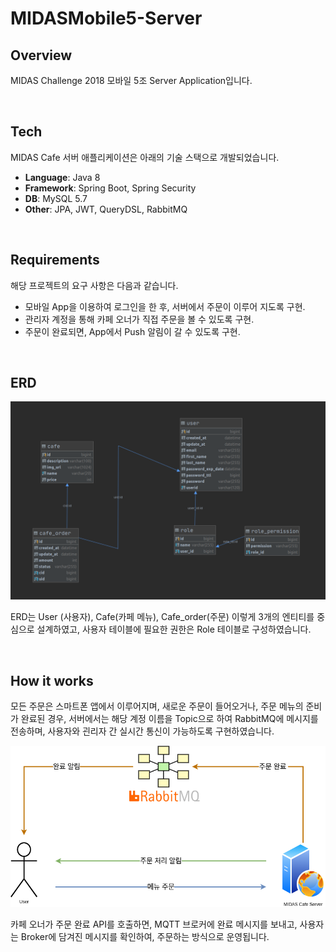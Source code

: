 # MIDASMobile5-Server

## Overview

MIDAS Challenge 2018 모바일 5조 Server Application입니다.



<br />



## Tech

MIDAS Cafe 서버 애플리케이션은 아래의 기술 스택으로 개발되었습니다.

* **Language**: Java 8
* **Framework**: Spring Boot, Spring Security
* **DB**: MySQL 5.7
* **Other**: JPA, JWT, QueryDSL, RabbitMQ



<br />



## Requirements

해당 프로젝트의 요구 사항은 다음과 같습니다.

* 모바일 App을 이용하여 로그인을 한 후, 서버에서 주문이 이루어 지도록 구현.
* 관리자 계정을 통해 카페 오너가 직접 주문을 볼 수 있도록 구현.
* 주문이 완료되면, App에서 Push 알림이 갈 수 있도록 구현.



<br />



## ERD

![image-20200429192354547](./images/ERD.png)

ERD는 User (사용자), Cafe(카페 메뉴), Cafe_order(주문) 이렇게 3개의 엔티티를 중심으로 설계하였고, 사용자 테이블에 필요한 권한은 Role 테이블로 구성하였습니다.



<br />



## How it works

모든 주문은 스마트폰 앱에서 이루어지며, 새로운 주문이 들어오거나, 주문 메뉴의 준비가 완료된 경우, 서버에서는 해당 계정 이름을 Topic으로 하여 RabbitMQ에 메시지를 전송하며, 사용자와 괸리자 간 실시간 통신이 가능하도록 구현하였습니다.

![How-to-works](./images/MIDASCafe-how-to-works.png)

카페 오너가 주문 완료 API를 호출하면, MQTT 브로커에 완료 메시지를 보내고, 사용자는 Broker에 담겨진 메시지를 확인하여, 주문하는 방식으로 운영됩니다.